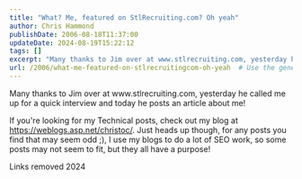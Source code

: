 ```yaml
---
title: "What? Me, featured on StlRecruiting.com? Oh yeah"
author: Chris Hammond
publishDate: 2006-08-18T11:37:00
updateDate: 2024-08-19T15:22:12
tags: []
excerpt: "Many thanks to Jim over at www.stlrecruiting.com, yesterday he called me up for a quick interview and&nbsp;&nbsp;today he posts an article about me! If you&#39;re looking for my Technical posts, check out my blog at https://weblogs.asp.net/christoc/. Just heads up though, for any posts you find that may seem odd ;), I use my blogs to do a lot of SEO work, so some posts may not seem to fit, but they all have a... "
url: /2006/what-me-featured-on-stlrecruitingcom-oh-yeah  # Use the generated URL with year
---
```

<p>Many thanks to Jim over at www.stlrecruiting.com, yesterday he called me up for a quick interview and today he posts an article about me!</p>  <p>If you&#39;re looking for my Technical posts, check out my blog at <a href="https://weblogs.asp.net/christoc/">https://weblogs.asp.net/christoc/</a>. Just heads up though, for any posts you find that may seem odd ;), I use my blogs to do a lot of SEO work, so some posts may not seem to fit, but they all have a purpose!</p>   <p>Links removed 2024</p>
